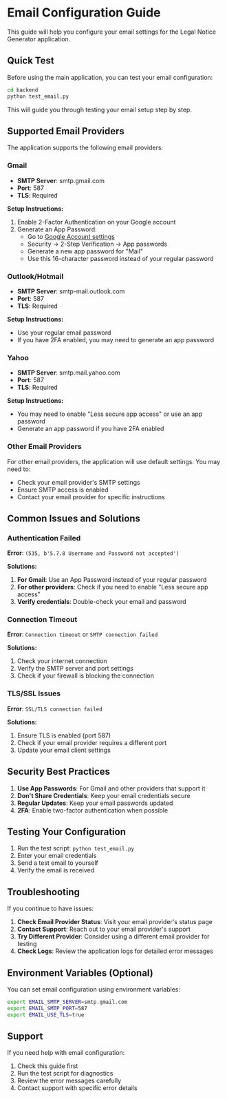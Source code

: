 # Email Configuration Guide

This guide will help you configure your email settings for the Legal Notice Generator application.

## Quick Test

Before using the main application, you can test your email configuration:

```bash
cd backend
python test_email.py
```

This will guide you through testing your email setup step by step.

## Supported Email Providers

The application supports the following email providers:

### Gmail
- **SMTP Server**: smtp.gmail.com
- **Port**: 587
- **TLS**: Required

**Setup Instructions:**
1. Enable 2-Factor Authentication on your Google account
2. Generate an App Password:
   - Go to [Google Account settings](https://myaccount.google.com/)
   - Security → 2-Step Verification → App passwords
   - Generate a new app password for "Mail"
   - Use this 16-character password instead of your regular password

### Outlook/Hotmail
- **SMTP Server**: smtp-mail.outlook.com
- **Port**: 587
- **TLS**: Required

**Setup Instructions:**
- Use your regular email password
- If you have 2FA enabled, you may need to generate an app password

### Yahoo
- **SMTP Server**: smtp.mail.yahoo.com
- **Port**: 587
- **TLS**: Required

**Setup Instructions:**
- You may need to enable "Less secure app access" or use an app password
- Generate an app password if you have 2FA enabled

### Other Email Providers
For other email providers, the application will use default settings. You may need to:
- Check your email provider's SMTP settings
- Ensure SMTP access is enabled
- Contact your email provider for specific instructions

## Common Issues and Solutions

### Authentication Failed
**Error**: `(535, b'5.7.8 Username and Password not accepted')`

**Solutions:**
1. **For Gmail**: Use an App Password instead of your regular password
2. **For other providers**: Check if you need to enable "Less secure app access"
3. **Verify credentials**: Double-check your email and password

### Connection Timeout
**Error**: `Connection timeout` or `SMTP connection failed`

**Solutions:**
1. Check your internet connection
2. Verify the SMTP server and port settings
3. Check if your firewall is blocking the connection

### TLS/SSL Issues
**Error**: `SSL/TLS connection failed`

**Solutions:**
1. Ensure TLS is enabled (port 587)
2. Check if your email provider requires a different port
3. Update your email client settings

## Security Best Practices

1. **Use App Passwords**: For Gmail and other providers that support it
2. **Don't Share Credentials**: Keep your email credentials secure
3. **Regular Updates**: Keep your email passwords updated
4. **2FA**: Enable two-factor authentication when possible

## Testing Your Configuration

1. Run the test script: `python test_email.py`
2. Enter your email credentials
3. Send a test email to yourself
4. Verify the email is received

## Troubleshooting

If you continue to have issues:

1. **Check Email Provider Status**: Visit your email provider's status page
2. **Contact Support**: Reach out to your email provider's support
3. **Try Different Provider**: Consider using a different email provider for testing
4. **Check Logs**: Review the application logs for detailed error messages

## Environment Variables (Optional)

You can set email configuration using environment variables:

```bash
export EMAIL_SMTP_SERVER=smtp.gmail.com
export EMAIL_SMTP_PORT=587
export EMAIL_USE_TLS=true
```

## Support

If you need help with email configuration:
1. Check this guide first
2. Run the test script for diagnostics
3. Review the error messages carefully
4. Contact support with specific error details 